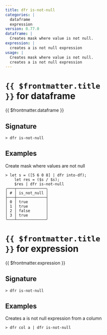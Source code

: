 ```yaml
---
title: dfr is-not-null
categories: |
  dataframe
  expression
version: 0.77.0
dataframe: |
  Creates mask where value is not null.
expression: |
  creates a is not null expression
usage: |
  Creates mask where value is not null.
  creates a is not null expression
---
```


# <code>{{ $frontmatter.title }}</code> for dataframe

<div class='command-title'>{{ $frontmatter.dataframe }}</div>

## Signature

```> dfr is-not-null ```

## Examples

Create mask where values are not null
```shell
> let s = ([5 6 0 8] | dfr into-df);
    let res = ($s / $s);
    $res | dfr is-not-null
╭───┬─────────────╮
│ # │ is_not_null │
├───┼─────────────┤
│ 0 │ true        │
│ 1 │ true        │
│ 2 │ false       │
│ 3 │ true        │
╰───┴─────────────╯

```

# <code>{{ $frontmatter.title }}</code> for expression

<div class='command-title'>{{ $frontmatter.expression }}</div>

## Signature

```> dfr is-not-null ```

## Examples

Creates a is not null expression from a column
```shell
> dfr col a | dfr is-not-null

```
